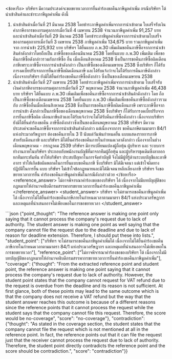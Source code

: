 <user> <ข้อหารือ> บริษัทฯ มีความประสงค์จะขอขยายเวลาการยื่นคำร้องขอคืนภาษีมูลค่าเพิ่ม กรณีบริษัทฯ ได้
นำเข้าสินค้าและชำระภาษีมูลค่าเพิ่ม ดังนี้
1. นำเข้าสินค้าเมื่อวันที่ 21 มีนาคม 2538 โดยชำระภาษีมูลค่าเพิ่มจากการนำเข้าตาม
ใบเสร็จรับเงินค่าภาษีอากรของกรมศุลกากรเมื่อวันที่ 4 เมษายน 2538 จำนวนภาษีมูลค่าเพิ่ม 91,257
บาท และนำเข้าสินค้าเมื่อวันที่ 29 มีนาคม 2538 โดยชำระภาษีมูลค่าเพิ่มจากการนำเข้าตามใบเสร็จ
ของกรมศุลกากรเมื่อวันที่ 3 เมษายน 2538 ภาษีมูลค่าเพิ่ม 134,675 บาท รวมภาษีมูลค่าเพิ่มจาก
การนำเข้า 225,932 บาท
บริษัทฯ ได้ยื่นแบบ ภ.พ.30 เพิ่มเติมขอคืนภาษีซื้อจากการนำเข้าสินค้าดังกล่าวโดยถือเป็น
ภาษีซื้อของเดือนมีนาคม 2538 โดยยื่นแบบ ภ.พ.30 เพิ่มเติม เพื่อขอคืนภาษีซื้อดังกล่าวรวมกับภาษีซื้อ
อื่น เมื่อเดือนสิงหาคม 2538 ซึ่งเป็นการขอคืนภาษีซื้อผิดเดือนภาษีเพราะภาษีซื้อจากการนำเข้าดังกล่าว
เป็นภาษีซื้อของเดือนเมษายน 2538 ซึ่งบริษัทฯ ก็ได้รับการงดเบี้ยปรับจากการยื่นภาษีซื้อผิดเดือนภาษี
และได้รับแจ้งว่าจะไม่ได้รับการคืนภาษีดังกล่าวเนื่องจากบริษัทฯ ยังมิได้ยื่นคำร้องขอคืนภาษีซื้อดังกล่าว
ซึ่งเป็นของเดือนเมษายน 2538
2. นำเข้าสินค้าเมื่อวันที่ 27 เมษายน 2538 โดยชำระภาษีมูลค่าเพิ่มจากการนำเข้าตาม
ใบเสร็จรับเงินค่าภาษีอากรของกรมศุลกากรเมื่อวันที่ 27 พฤษภาคม 2538 จำนวนภาษีมูลค่าเพิ่ม
46,438 บาท
บริษัทฯ ได้ยื่นแบบ ภ.พ.30 เพิ่มเติมเพื่อขอคืนภาษีซื้อจากการนำเข้าสินค้าดังกล่าว โดย
ถือเป็นภาษีซื้อของเดือนเมษายน 2538 โดยยื่นแบบ ภ.พ.30 เพิ่มเติมเพื่อขอคืนภาษีซื้อดังกล่าวรวมกับ
ภาษีซื้ออื่นเมื่อเดือนสิงหาคม 2538 ซึ่งเป็นการขอคืนภาษีซื้อผิดเดือนภาษี เพราะภาษีซื้อจากการนำเข้า
ดังกล่าวเป็นภาษีซื้อของเดือนพฤษภาคม 2538 ซึ่งบริษัทฯ ก็ได้รับการงดเบี้ยปรับจากการยื่นภาษีซื้อผิด
เดือนภาษีแล้วและได้รับแจ้งว่าจะไม่ได้รับคืนภาษีซื้อดังกล่าว เนื่องจากบริษัทฯ ยังมิได้ยื่นคำร้องขอคืน
ภาษีซื้อดังกล่าวซึ่งเป็นของเดือนพฤษภาคม 2538
บริษัทฯ มีความประสงค์จะขอคืนภาษีซื้อจากการนำเข้าสินค้าดังกล่าว แต่เนื่องจากการ
ขอคืนภาษีตามมาตรา 84/1 แห่งประมวลรัษฎากร ต้องขอคืนภายใน 3 ปี นับแต่วันพ้นกำหนดยื่น
แบบแสดงรายการภาษีสำหรับเดือนภาษี และบริษัทฯ มิได้ยื่นคำร้องขอคืนภายในกำหนดเวลาดังกล่าว
เนื่องจากในช่วงเดือนพฤษภาคม - กรกฎาคม 2539 บริษัทฯ มีการเปลี่ยนแปลงผู้ถือหุ้น ผู้บริหาร และ
ระบบการทำงานภายในบริษัทฯ ประกอบกับพนักงานบัญชีที่มาจากทีมผู้ถือหุ้น และผู้บริหารชุดเดิมซึ่งลาออก
ยกทีมกระทันหัน ทำให้บริษัทฯ ประสบปัญหาในการจัดทำบัญชี จึงไม่มีผู้ที่รู้ด้านระบบบัญชีและภาษีอากร
ทำให้เกิดข้อผิดพลาดในการยื่นแบบขอคืนภาษี ซึ่งบริษัทฯ มิได้มีเจตนา แต่เข้าใจผิดทางปฏิบัติในการยื่น
แบบ บริษัทฯ ไม่เข้าใจข้อกฎหมายและมิได้มีเจตนาหลีกเลี่ยงภาษี บริษัทฯ จึงขอขยายเวลาการยื่น
คำร้องขอคืนภาษีมูลค่าเพิ่มในกรณีดังกล่าวด้วย </ข้อหารือ>
<reference_answer> ไม่อาจพิจารณาคำร้องขอของบริษัทฯ ได้ เนื่องจากไม่มีบทบัญญัติของกฎหมายให้อำนาจอธิบดีกรมสรรพากรขยายเวลาการยื่นคำร้องขอคืนภาษีมูลค่าเพิ่ม </reference_answer>
<student_answer> บริษัทฯ จะไม่สามารถขอคืนภาษีมูลค่าเพิ่มได้ เนื่องจากไม่ได้ยื่นคำร้องขอคืนภาษีภายในกำหนดเวลาตามมาตรา 84/1 แห่งประมวลรัษฎากร และเหตุผลที่นำเสนออาจไม่เพียงพอในการขอขยายเวลา </student_answer>


<assistant> ```json
{"point_thought": "The reference answer is making one point only saying that it cannot process the company's request due to lack of authority. The student answer is making one point as well saying that the company cannot file the request due to the deadline and due to lack of reason for deadline extension. Therefore, I should put these into lists.",
    "student_point": ["บริษัทฯ จะไม่สามารถขอคืนภาษีมูลค่าเพิ่มได้ เนื่องจากไม่ได้ยื่นคำร้องขอคืนภาษีภายในกำหนดเวลาตามมาตรา 84/1 แห่งประมวลรัษฎากร และเหตุผลที่นำเสนออาจไม่เพียงพอในการขอขยายเวลา"],
    "reference_point": ["ไม่อาจพิจารณาคำร้องขอของบริษัทฯ ได้ เนื่องจากไม่มีบทบัญญัติของกฎหมายให้อำนาจอธิบดีกรมสรรพากรขยายเวลาการยื่นคำร้องขอคืนภาษีมูลค่าเพิ่ม"],
    "coverage": {"thought": "From the extracted reference point and student point, the reference answer is making one point saying that it cannot process the company's request due to lack of authority. However, the student point states that the company cannot request for VAT refund due to the request is overdue from the deadline and its reason is not sufficient. At first glance, both of these points may lead to the same outcome which is that the company does not receive a VAT refund but the way that the student answer reaches this outcome is because of a different reasons since the reference points that it cannot process the request while the student says that the company cannot file this request. Therefore, the score would be no-coverage", "score": "no-coverage"}, "contradiction": {"thought": "As stated in the coverage section, the student states that the company cannot file the request which is not mentioned at all in the reference point. In fact, the reference points out that it can file the request just that the receiver cannot process the request due to lack of authority. Therefore, the student point directly contradicts the reference point and the score should be contradiction.", "score": "contradiction"}}
```
